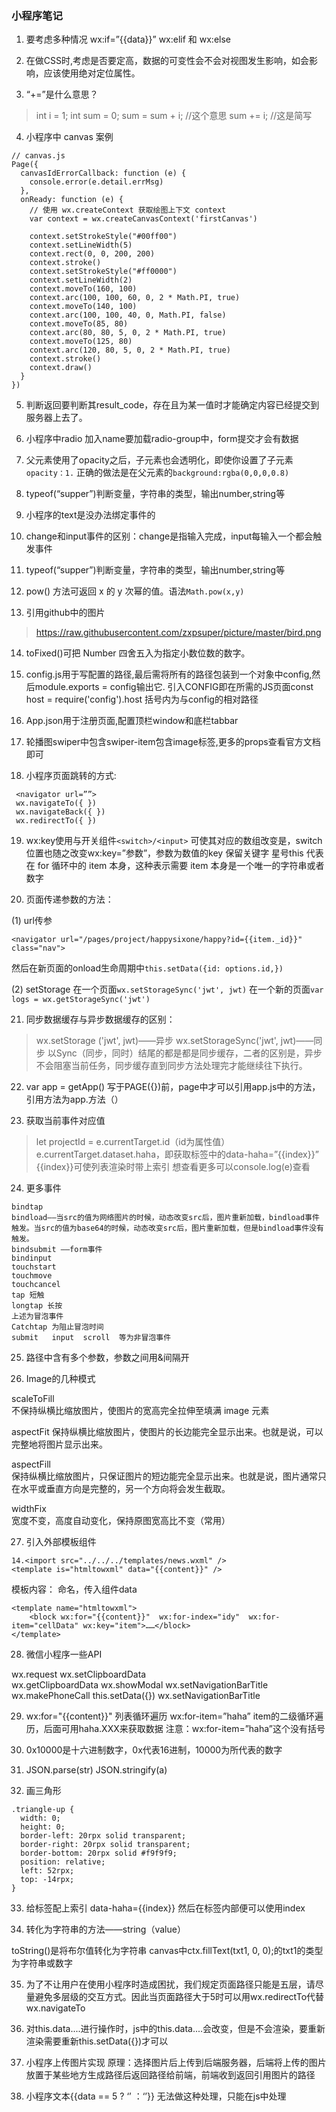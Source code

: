 ### 小程序笔记
1. 要考虑多种情况 wx:if=”{{data}}” wx:elif 和 wx:else

2. 在做CSS时,考虑是否要定高，数据的可变性会不会对视图发生影响，如会影响，应该使用绝对定位属性。

3. “+=”是什么意思？  

> int i = 1;
  int sum = 0;
  sum = sum + i; //这个意思
  sum += i;  //这是简写

4. 小程序中 canvas 案例
```
// canvas.js
Page({
  canvasIdErrorCallback: function (e) {
    console.error(e.detail.errMsg)
  },
  onReady: function (e) {
    // 使用 wx.createContext 获取绘图上下文 context
    var context = wx.createCanvasContext('firstCanvas')

    context.setStrokeStyle("#00ff00")
    context.setLineWidth(5)
    context.rect(0, 0, 200, 200)
    context.stroke()
    context.setStrokeStyle("#ff0000")
    context.setLineWidth(2)
    context.moveTo(160, 100)
    context.arc(100, 100, 60, 0, 2 * Math.PI, true)
    context.moveTo(140, 100)
    context.arc(100, 100, 40, 0, Math.PI, false)
    context.moveTo(85, 80)
    context.arc(80, 80, 5, 0, 2 * Math.PI, true)
    context.moveTo(125, 80)
    context.arc(120, 80, 5, 0, 2 * Math.PI, true)
    context.stroke()
    context.draw()
  }
})
```

5. 判断返回要判断其result_code，存在且为某一值时才能确定内容已经提交到服务器上去了。

6. 小程序中radio 加入name要加载radio-group中，form提交才会有数据

7. 父元素使用了opacity之后，子元素也会透明化，即使你设置了子元素`opacity：1.`   正确的做法是在父元素的`background:rgba(0,0,0,0.8)`

8. typeof(“supper”)判断变量，字符串的类型，输出number,string等

9. 小程序的text是没办法绑定事件的

10. change和input事件的区别：change是指输入完成，input每输入一个都会触发事件

11. typeof(“supper”)判断变量，字符串的类型，输出number,string等

12. pow() 方法可返回 x 的 y 次幂的值。语法`Math.pow(x,y)`

13. 引用github中的图片
> https://raw.githubusercontent.com/zxpsuper/picture/master/bird.png

14. toFixed()可把 Number 四舍五入为指定小数位数的数字。

15. config.js用于写配置的路径,最后需将所有的路径包装到一个对象中config,然后module.exports = config输出它.
引入CONFIG即在所需的JS页面const host = require('config').host
括号内为与config的相对路径

16. App.json用于注册页面,配置顶栏window和底栏tabbar

17. 轮播图swiper中包含swiper-item包含image标签,更多的props查看官方文档即可

18. 小程序页面跳转的方式:
```
 <navigator url=””>
 wx.navigateTo({ }) 
 wx.navigateBack({ })
 wx.redirectTo({ })
```

19. wx:key使用与开关组件`<switch>/<input>`
可使其对应的数组改变是，switch位置也随之改变wx:key=”参数”，参数为数值的key
保留关键字 星号this 代表在 for 循环中的 item 本身，这种表示需要 item 本身是一个唯一的字符串或者数字

20. 页面传递参数的方法：

(1) url传参
```
<navigator url="/pages/project/happysixone/happy?id={{item._id}}" class="nav">
```
然后在新页面的onload生命周期中`this.setData({id: options.id,})`

(2) setStorage
在一个页面`wx.setStorageSync('jwt', jwt)`
在一个新的页面`var logs = wx.getStorageSync('jwt')`

21. 同步数据缓存与异步数据缓存的区别：

> wx.setStorage ('jwt', jwt)——异步
wx.setStorageSync('jwt', jwt)——同步
以Sync（同步，同时）结尾的都是都是同步缓存，二者的区别是，异步不会阻塞当前任务，同步缓存直到同步方法处理完才能继续往下执行。

22. var app = getApp() 写于PAGE({})前，page中才可以引用app.js中的方法，引用方法为app.方法（）

23. 获取当前事件对应值

> let projectId = e.currentTarget.id（id为属性值）
e.currentTarget.dataset.haha，即获取标签中的data-haha=”{{index}}”
{{index}}可使列表渲染时带上索引
想查看更多可以console.log(e)查看

24. 更多事件
```
bindtap 
bindload——当src的值为网络图片的时候，动态改变src后，图片重新加载，bindload事件触发。当src的值为base64的时候，动态改变src后，图片重新加载，但是bindload事件没有触发。
bindsubmit ——form事件
bindinput
touchstart 
touchmove  
touchcancel
tap 短触
longtap 长按
上述为冒泡事件
Catchtap 为阻止冒泡时间
submit   input  scroll  等为非冒泡事件
```

25. 路径中含有多个参数，参数之间用&间隔开

26. Image的几种模式

scaleToFill  
不保持纵横比缩放图片，使图片的宽高完全拉伸至填满 image 元素

aspectFit 
保持纵横比缩放图片，使图片的长边能完全显示出来。也就是说，可以完整地将图片显示出来。

aspectFill  
保持纵横比缩放图片，只保证图片的短边能完全显示出来。也就是说，图片通常只在水平或垂直方向是完整的，另一个方向将会发生截取。

widthFix  
宽度不变，高度自动变化，保持原图宽高比不变（常用）

27. 引入外部模板组件

```
14.<import src="../../../templates/news.wxml" />
<template is="htmltowxml" data="{{content}}" />
```
模板内容：
命名，传入组件data
```
<template name="htmltowxml">
    <block wx:for="{{content}}"  wx:for-index="idy"  wx:for-item="cellData" wx:key="item">……</block>
</template>
```

28. 微信小程序一些API

wx.request
wx.setClipboardData    
wx.getClipboardData
wx.showModal
wx.setNavigationBarTitle
wx.makePhoneCall
this.setData({})
wx.setNavigationBarTitle

29. wx:for="{{content}}" 列表循环遍历
wx:for-item=”haha” item的二级循环遍历，后面可用haha.XXX来获取数据
注意：wx:for-item=”haha”这个没有括号

30. 0x10000是十六进制数字，0x代表16进制，10000为所代表的数字

31. JSON.parse(str)  JSON.stringify(a) 

32. 画三角形

```
.triangle-up {
  width: 0;
  height: 0;
  border-left: 20rpx solid transparent;
  border-right: 20rpx solid transparent;
  border-bottom: 20rpx solid #f9f9f9;
  position: relative;
  left: 52rpx;
  top: -14rpx;
}
```

33. 给标签配上索引  data-haha={{index}} 然后在标签内部便可以使用index

14. 转化为字符串的方法——string（value）

toString()是将布尔值转化为字符串
canvas中ctx.fillText(txt1, 0, 0);的txt1的类型为字符串或数字

35. 为了不让用户在使用小程序时造成困扰，我们规定页面路径只能是五层，请尽量避免多层级的交互方式。因此当页面路径大于5时可以用wx.redirectTo代替wx.navigateTo

36. 对this.data....进行操作时，js中的this.data....会改变，但是不会渲染，要重新渲染需要重新this.setData({})才可以

37. 小程序上传图片实现
原理：选择图片后上传到后端服务器，后端将上传的图片放置于某些地方生成路径后返回路径给前端，前端收到返回引用图片的路径

38. 小程序文本{{data == 5 ? ‘’ ：‘’}} 无法做这种处理，只能在js中处理